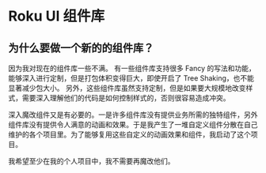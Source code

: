 # Roku UI 组件库

## 为什么要做一个新的的组件库？

因为我对现在的组件库一些不满。
有一些组件库支持很多 Fancy 的写法和功能，能够深入进行定制，但是打包体积变得巨大，即使开启了 Tree Shaking，也不能显著减少包大小。
另外，这些组件库虽然支持定制，但是如果要大规模地改变样式，需要深入理解他们的代码是如何控制样式的，否则很容易造成冲突。

深入魔改组件又是有必要的。一是许多组件库没有提供业务所需的独特组件，另外组件库没有提供令人满意的动画和效果。于是我产生了一堆自定义组件分散在自己维护的各个项目里。为了能够复用这些自定义的动画效果和组件，我启动了这个项目。

我希望至少在我的个人项目中，我不需要再魔改他们。
